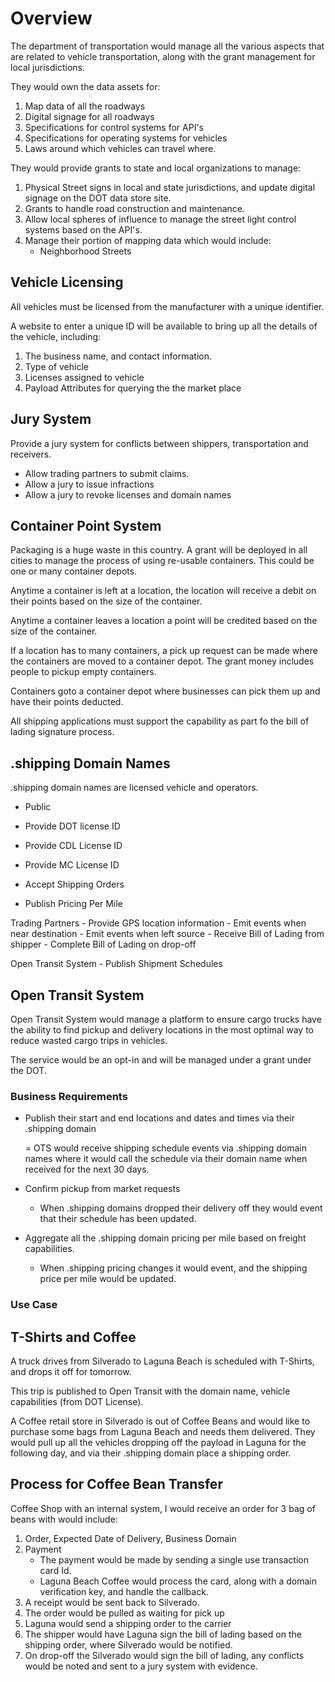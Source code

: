# Overview

The department of transportation would manage all the various aspects that are related to vehicle transportation, along with the grant management for local jurisdictions.

They would own the data assets for:

1. Map data of all the roadways
2. Digital signage for all roadways
3. Specifications for control systems for API's
4. Specifications for operating systems for vehicles
5. Laws around which vehicles can travel where.

They would provide grants to state and local organizations to manage:

1. Physical Street signs in local and state jurisdictions, and update digital signage on the DOT data store site.
2. Grants to handle road construction and maintenance.
3. Allow local spheres of influence to manage the street light control systems based on the API's.
4. Manage their portion of mapping data which would include:
   - Neighborhood Streets

## Vehicle Licensing

All vehicles must be licensed from the manufacturer with a unique identifier.

A website to enter a unique ID will be available to bring up all the details of the vehicle, including:

1. The business name, and contact information.
2. Type of vehicle
3. Licenses assigned to vehicle
4. Payload Attributes for querying the the market place

## Jury System

Provide a jury system for conflicts between shippers, transportation and receivers.

- Allow trading partners to submit claims.
- Allow a jury to issue infractions
- Allow a jury to revoke licenses and domain names

## Container Point System

Packaging is a huge waste in this country. A grant will be deployed in all cities to manage the process of using re-usable containers. This could be one or many container depots.

Anytime a container is left at a location, the location will receive a debit on their points based on the size of the container.

Anytime a container leaves a location a point will be credited based on the size of the container.

If a location has to many containers, a pick up request can be made where the containers are moved to a container depot. The grant money includes people to pickup empty containers.

Containers goto a container depot where businesses can pick them up and have their points deducted.

All shipping applications must support the capability as part fo the bill of lading signature process.

## .shipping Domain Names

.shipping domain names are licensed vehicle and operators.

- Public

- Provide DOT license ID
- Provide CDL License ID
- Provide MC License ID
- Accept Shipping Orders
- Publish Pricing Per Mile

Trading Partners - Provide GPS location information - Emit events when near destination - Emit events when left source - Receive Bill of Lading from shipper - Complete Bill of Lading on drop-off

Open Transit System - Publish Shipment Schedules

## Open Transit System

Open Transit System would manage a platform to ensure cargo trucks have the ability to find pickup and delivery locations in the most optimal way to reduce wasted cargo trips in vehicles.

The service would be an opt-in and will be managed under a grant under the DOT.

### Business Requirements

- Publish their start and end locations and dates and times via their .shipping domain

  = OTS would receive shipping schedule events via .shipping domain names where it would call the schedule via their domain name when received for the next 30 days.

- Confirm pickup from market requests

  - When .shipping domains dropped their delivery off they would event that their schedule has been updated.

- Aggregate all the .shipping domain pricing per mile based on freight capabilities.

  - When .shipping pricing changes it would event, and the shipping price per mile would be updated.

### Use Case

## T-Shirts and Coffee

A truck drives from Silverado to Laguna Beach is scheduled with T-Shirts, and drops it off for tomorrow.

This trip is published to Open Transit with the domain name, vehicle capabilities (from DOT License).

A Coffee retail store in Silverado is out of Coffee Beans and would like to purchase some bags from Laguna Beach and needs them delivered. They would pull up all the vehicles dropping off the payload in Laguna for the following day, and via their .shipping domain place a shipping order.

## Process for Coffee Bean Transfer

Coffee Shop with an internal system, I would receive an order for 3 bag of beans with would include:

1. Order, Expected Date of Delivery, Business Domain
2. Payment
   - The payment would be made by sending a single use transaction card Id.
   - Laguna Beach Coffee would process the card, along with a domain verification key, and handle the callback.
3. A receipt would be sent back to Silverado.
4. The order would be pulled as waiting for pick up
5. Laguna would send a shipping order to the carrier
6. The shipper would have Laguna sign the bill of lading based on the shipping order, where Silverado would be notified.
7. On drop-off the Silverado would sign the bill of lading, any conflicts would be noted and sent to a jury system with evidence.
